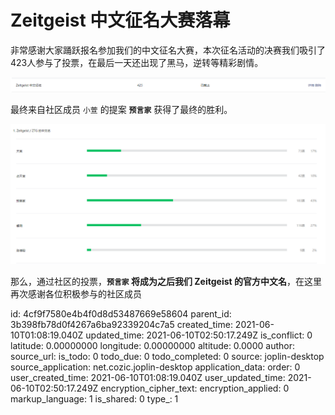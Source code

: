 # Zeitgeist 中文征名大赛落幕

非常感谢大家踊跃报名参加我们的中文征名大赛，本次征名活动的决赛我们吸引了423人参与了投票，在最后一天还出现了黑马，逆转等精彩剧情。

![image-20210610091515306](https://raw.githubusercontent.com/Whisker17/ImageStoreService/main/image-20210610091515306.png)

最终来自社区成员 `小萱` 的提案 **`预言家`** 获得了最终的胜利。

![image-20210610093033147](https://raw.githubusercontent.com/Whisker17/ImageStoreService/main/image-20210610093033147.png)

那么，通过社区的投票，**`预言家` 将成为之后我们 Zeitgeist 的官方中文名**，在这里再次感谢各位积极参与的社区成员



id: 4cf9f7580e4b4f0d8d53487669e58604
parent_id: 3b398fb78d0f4267a6ba92339204c7a5
created_time: 2021-06-10T01:08:19.040Z
updated_time: 2021-06-10T02:50:17.249Z
is_conflict: 0
latitude: 0.00000000
longitude: 0.00000000
altitude: 0.0000
author: 
source_url: 
is_todo: 0
todo_due: 0
todo_completed: 0
source: joplin-desktop
source_application: net.cozic.joplin-desktop
application_data: 
order: 0
user_created_time: 2021-06-10T01:08:19.040Z
user_updated_time: 2021-06-10T02:50:17.249Z
encryption_cipher_text: 
encryption_applied: 0
markup_language: 1
is_shared: 0
type_: 1